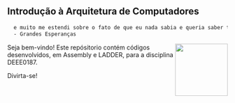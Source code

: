 ## Introdução à Arquitetura de Computadores

```bash
  e muito me estendi sobre o fato de que eu nada sabia e queria saber tudo.
  - Grandes Esperanças
```

<img src="https://portalpadrao.ufma.br/site/institucional/superintendencias/sce/manual-da-marca/png-logo-ufma-colorido.png/@@images/image.png" width="120" align="right"> </a>

Seja bem-vindo! Este repósitorio contém códigos desenvolvidos, em Assembly e LADDER, para a disciplina DEEE0187.

Divirta-se!
